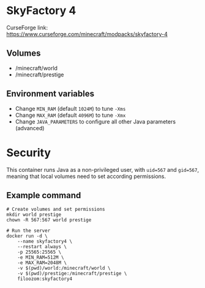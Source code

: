 # SkyFactory 4

CurseForge link: https://www.curseforge.com/minecraft/modpacks/skyfactory-4

## Volumes

- /minecraft/world
- /minecraft/prestige

## Environment variables

- Change `MIN_RAM` (default `1024M`) to tune `-Xms`
- Change `MAX_RAM` (default `4096M`) to tune `-Xmx`
- Change `JAVA_PARAMETERS` to configure all other Java parameters (advanced)

# Security

This container runs Java as a non-privileged user, with `uid=567` and `gid=567`, meaning that local volumes need to set according permissions.

## Example command

```
# Create volumes and set permissions
mkdir world prestige
chown -R 567:567 world prestige

# Run the server
docker run -d \
	--name skyfactory4 \
	--restart always \
	-p 25565:25565 \
	-e MIN_RAM=512M \
	-e MAX_RAM=2048M \
	-v $(pwd)/world:/minecraft/world \
	-v $(pwd)/prestige:/minecraft/prestige \
	filoozom:skyfactory4
```

